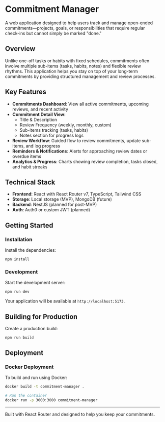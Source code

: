 # Commitment Manager

A web application designed to help users track and manage open-ended commitments—projects, goals, or responsibilities that require regular check-ins but cannot simply be marked "done."

## Overview

Unlike one-off tasks or habits with fixed schedules, commitments often involve multiple sub-items (tasks, habits, notes) and flexible review rhythms. This application helps you stay on top of your long-term commitments by providing structured management and review processes.

## Key Features

- **Commitments Dashboard**: View all active commitments, upcoming reviews, and recent activity
- **Commitment Detail View**:
  - Title & Description
  - Review Frequency (weekly, monthly, custom)
  - Sub-items tracking (tasks, habits)
  - Notes section for progress logs
- **Review Workflow**: Guided flow to review commitments, update sub-items, and log progress
- **Reminders & Notifications**: Alerts for approaching review dates or overdue items
- **Analytics & Progress**: Charts showing review completion, tasks closed, and habit streaks

## Technical Stack

- **Frontend**: React with React Router v7, TypeScript, Tailwind CSS
- **Storage**: Local storage (MVP), MongoDB (future)
- **Backend**: NestJS (planned for post-MVP)
- **Auth**: Auth0 or custom JWT (planned)

## Getting Started

### Installation

Install the dependencies:

```bash
npm install
```

### Development

Start the development server:

```bash
npm run dev
```

Your application will be available at `http://localhost:5173`.

## Building for Production

Create a production build:

```bash
npm run build
```

## Deployment

### Docker Deployment

To build and run using Docker:

```bash
docker build -t commitment-manager .

# Run the container
docker run -p 3000:3000 commitment-manager
```

---

Built with React Router and designed to help you keep your commitments.
